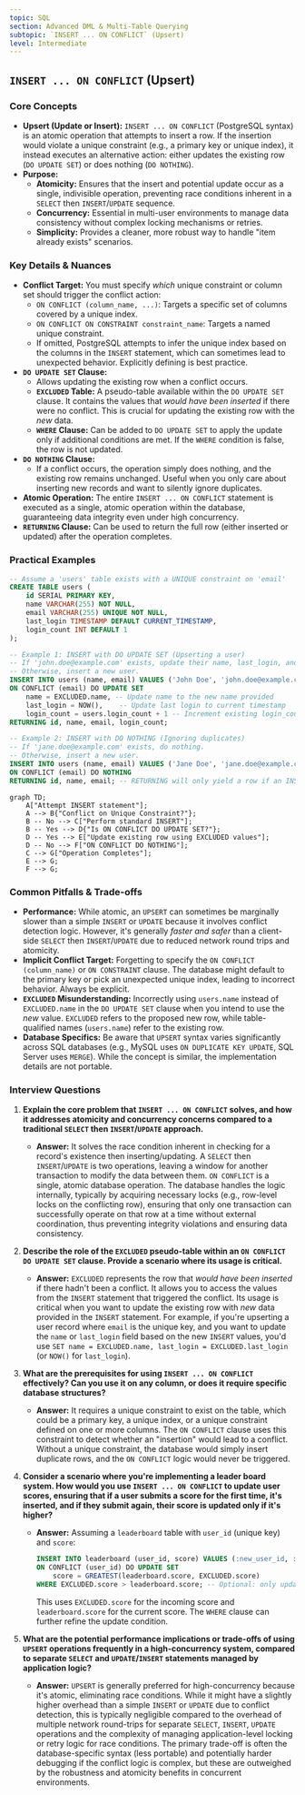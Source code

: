```yaml
---
topic: SQL
section: Advanced DML & Multi-Table Querying
subtopic: `INSERT ... ON CONFLICT` (Upsert)
level: Intermediate
---
```


## `INSERT ... ON CONFLICT` (Upsert)
### Core Concepts
*   **Upsert (Update or Insert):** `INSERT ... ON CONFLICT` (PostgreSQL syntax) is an atomic operation that attempts to insert a row. If the insertion would violate a unique constraint (e.g., a primary key or unique index), it instead executes an alternative action: either updates the existing row (`DO UPDATE SET`) or does nothing (`DO NOTHING`).
*   **Purpose:**
    *   **Atomicity:** Ensures that the insert and potential update occur as a single, indivisible operation, preventing race conditions inherent in a `SELECT` then `INSERT`/`UPDATE` sequence.
    *   **Concurrency:** Essential in multi-user environments to manage data consistency without complex locking mechanisms or retries.
    *   **Simplicity:** Provides a cleaner, more robust way to handle "item already exists" scenarios.

### Key Details & Nuances
*   **Conflict Target:** You must specify *which* unique constraint or column set should trigger the conflict action:
    *   `ON CONFLICT (column_name, ...)`: Targets a specific set of columns covered by a unique index.
    *   `ON CONFLICT ON CONSTRAINT constraint_name`: Targets a named unique constraint.
    *   If omitted, PostgreSQL attempts to infer the unique index based on the columns in the `INSERT` statement, which can sometimes lead to unexpected behavior. Explicitly defining is best practice.
*   **`DO UPDATE SET` Clause:**
    *   Allows updating the existing row when a conflict occurs.
    *   **`EXCLUDED` Table:** A pseudo-table available within the `DO UPDATE SET` clause. It contains the values that *would have been inserted* if there were no conflict. This is crucial for updating the existing row with the *new* data.
    *   **`WHERE` Clause:** Can be added to `DO UPDATE SET` to apply the update only if additional conditions are met. If the `WHERE` condition is false, the row is not updated.
*   **`DO NOTHING` Clause:**
    *   If a conflict occurs, the operation simply does nothing, and the existing row remains unchanged. Useful when you only care about inserting new records and want to silently ignore duplicates.
*   **Atomic Operation:** The entire `INSERT ... ON CONFLICT` statement is executed as a single, atomic operation within the database, guaranteeing data integrity even under high concurrency.
*   **`RETURNING` Clause:** Can be used to return the full row (either inserted or updated) after the operation completes.

### Practical Examples

```sql
-- Assume a 'users' table exists with a UNIQUE constraint on 'email'
CREATE TABLE users (
    id SERIAL PRIMARY KEY,
    name VARCHAR(255) NOT NULL,
    email VARCHAR(255) UNIQUE NOT NULL,
    last_login TIMESTAMP DEFAULT CURRENT_TIMESTAMP,
    login_count INT DEFAULT 1
);

-- Example 1: INSERT with DO UPDATE SET (Upserting a user)
-- If 'john.doe@example.com' exists, update their name, last_login, and increment login_count.
-- Otherwise, insert a new user.
INSERT INTO users (name, email) VALUES ('John Doe', 'john.doe@example.com')
ON CONFLICT (email) DO UPDATE SET
    name = EXCLUDED.name, -- Update name to the new name provided
    last_login = NOW(),    -- Update last login to current timestamp
    login_count = users.login_count + 1 -- Increment existing login_count
RETURNING id, name, email, login_count;

-- Example 2: INSERT with DO NOTHING (Ignoring duplicates)
-- If 'jane.doe@example.com' exists, do nothing.
-- Otherwise, insert a new user.
INSERT INTO users (name, email) VALUES ('Jane Doe', 'jane.doe@example.com')
ON CONFLICT (email) DO NOTHING
RETURNING id, name, email; -- RETURNING will only yield a row if an INSERT occurred
```

```mermaid
graph TD;
    A["Attempt INSERT statement"];
    A --> B{"Conflict on Unique Constraint?"};
    B -- No --> C["Perform standard INSERT"];
    B -- Yes --> D{"Is ON CONFLICT DO UPDATE SET?"};
    D -- Yes --> E["Update existing row using EXCLUDED values"];
    D -- No --> F["ON CONFLICT DO NOTHING"];
    C --> G["Operation Completes"];
    E --> G;
    F --> G;
```

### Common Pitfalls & Trade-offs
*   **Performance:** While atomic, an `UPSERT` can sometimes be marginally slower than a simple `INSERT` or `UPDATE` because it involves conflict detection logic. However, it's generally *faster and safer* than a client-side `SELECT` then `INSERT`/`UPDATE` due to reduced network round trips and atomicity.
*   **Implicit Conflict Target:** Forgetting to specify the `ON CONFLICT (column_name)` or `ON CONSTRAINT` clause. The database might default to the primary key or pick an unexpected unique index, leading to incorrect behavior. Always be explicit.
*   **`EXCLUDED` Misunderstanding:** Incorrectly using `users.name` instead of `EXCLUDED.name` in the `DO UPDATE SET` clause when you intend to use the *new* value. `EXCLUDED` refers to the proposed new row, while table-qualified names (`users.name`) refer to the existing row.
*   **Database Specifics:** Be aware that `UPSERT` syntax varies significantly across SQL databases (e.g., MySQL uses `ON DUPLICATE KEY UPDATE`, SQL Server uses `MERGE`). While the concept is similar, the implementation details are not portable.

### Interview Questions

1.  **Explain the core problem that `INSERT ... ON CONFLICT` solves, and how it addresses atomicity and concurrency concerns compared to a traditional `SELECT` then `INSERT`/`UPDATE` approach.**
    *   **Answer:** It solves the race condition inherent in checking for a record's existence then inserting/updating. A `SELECT` then `INSERT`/`UPDATE` is two operations, leaving a window for another transaction to modify the data between them. `ON CONFLICT` is a single, atomic database operation. The database handles the logic internally, typically by acquiring necessary locks (e.g., row-level locks on the conflicting row), ensuring that only one transaction can successfully operate on that row at a time without external coordination, thus preventing integrity violations and ensuring data consistency.

2.  **Describe the role of the `EXCLUDED` pseudo-table within an `ON CONFLICT DO UPDATE SET` clause. Provide a scenario where its usage is critical.**
    *   **Answer:** `EXCLUDED` represents the row that *would have been inserted* if there hadn't been a conflict. It allows you to access the values from the `INSERT` statement that triggered the conflict. Its usage is critical when you want to update the existing row with *new* data provided in the `INSERT` statement. For example, if you're upserting a user record where `email` is the unique key, and you want to update the `name` or `last_login` field based on the new `INSERT` values, you'd use `SET name = EXCLUDED.name, last_login = EXCLUDED.last_login` (or `NOW()` for `last_login`).

3.  **What are the prerequisites for using `INSERT ... ON CONFLICT` effectively? Can you use it on any column, or does it require specific database structures?**
    *   **Answer:** It requires a unique constraint to exist on the table, which could be a primary key, a unique index, or a unique constraint defined on one or more columns. The `ON CONFLICT` clause uses this constraint to detect whether an "insertion" would lead to a conflict. Without a unique constraint, the database would simply insert duplicate rows, and the `ON CONFLICT` logic would never be triggered.

4.  **Consider a scenario where you're implementing a leader board system. How would you use `INSERT ... ON CONFLICT` to update user scores, ensuring that if a user submits a score for the first time, it's inserted, and if they submit again, their score is updated only if it's higher?**
    *   **Answer:** Assuming a `leaderboard` table with `user_id` (unique key) and `score`:
        ```sql
        INSERT INTO leaderboard (user_id, score) VALUES (:new_user_id, :new_score)
        ON CONFLICT (user_id) DO UPDATE SET
            score = GREATEST(leaderboard.score, EXCLUDED.score)
        WHERE EXCLUDED.score > leaderboard.score; -- Optional: only update if new score is higher
        ```
        This uses `EXCLUDED.score` for the incoming score and `leaderboard.score` for the current score. The `WHERE` clause can further refine the update condition.

5.  **What are the potential performance implications or trade-offs of using `UPSERT` operations frequently in a high-concurrency system, compared to separate `SELECT` and `UPDATE`/`INSERT` statements managed by application logic?**
    *   **Answer:** `UPSERT` is generally preferred for high-concurrency because it's atomic, eliminating race conditions. While it might have a slightly higher overhead than a simple `INSERT` or `UPDATE` due to conflict detection, this is typically negligible compared to the overhead of multiple network round-trips for separate `SELECT`, `INSERT`, `UPDATE` operations and the complexity of managing application-level locking or retry logic for race conditions. The primary trade-off is often the database-specific syntax (less portable) and potentially harder debugging if the conflict logic is complex, but these are outweighed by the robustness and atomicity benefits in concurrent environments.